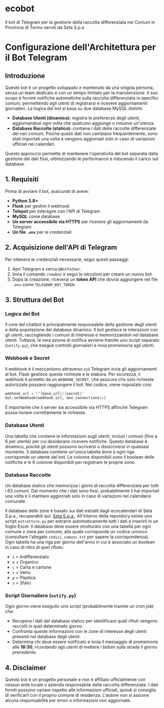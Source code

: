 # ecobot
Il bot di Telegram per la gestione della raccolta differenziata nei Comuni in Provincia di Torino serviti da Seta S.p.a
# Configurazione dell'Architettura per il Bot Telegram

## Introduzione
Questo bot è un progetto sviluppato e mantenuto da una singola persona, senza un team dedicato e con un tempo limitato per la manutenzione. Il suo scopo è fornire notifiche automatiche sulla raccolta differenziata in specifici comuni, permettendo agli utenti di registrarsi e ricevere aggiornamenti giornalieri. La logica del bot si basa su due database MySQL distinti:

- **Database Utenti (dinamico):** registra le preferenze degli utenti, aggiornandosi ogni volta che qualcuno aggiunge o rimuove un'utenza.
- **Database Raccolte (statico):** contiene i dati delle raccolte differenziate dei vari comuni. Poiché questi dati non cambiano frequentemente, sono stati importati una volta e vengono aggiornati solo in caso di variazioni ufficiali nei calendari.

Questo approccio permette di mantenere l'operatività del bot separata dalla gestione dei dati fissi, ottimizzando le performance e riducendo il carico sul database.

## 1. Requisiti
Prima di avviare il bot, assicurati di avere:
- **Python 3.8+**
- **Flask** per gestire il webhook
- **Telepot** per interagire con l'API di Telegram
- **MySQL** come database
- **Un server accessibile via HTTPS** per ricevere gli aggiornamenti da Telegram
- **Un file `.env`** per le credenziali

## 2. Acquisizione dell'API di Telegram
Per ottenere le credenziali necessarie, segui questi passaggi:
1. Apri Telegram e cerca `@BotFather`.
2. Invia il comando `/newbot` e segui le istruzioni per creare un nuovo bot.
3. Dopo la creazione, riceverai un **token API** che dovrai aggiungere nel file `.env` come `TELEGRAM_BOT_TOKEN`.

## 3. Struttura del Bot

### Logica del Bot
Il core del chatbot è principalmente responsabile della gestione degli utenti e della popolazione del database dinamico. Il bot gestisce le interazioni con gli utenti, raccogliendo i comuni di interesse e memorizzandoli nel database utenti. Tuttavia, la vera azione di notifica avviene tramite uno script separato (`notify.py`), che esegue controlli giornalieri e invia promemoria agli utenti.

### Webhook e Secret
Il webhook è il meccanismo attraverso cui Telegram invia gli aggiornamenti al bot. Flask gestisce queste richieste e le elabora. Per sicurezza, il webhook è protetto da un `WEBHOOK_SECRET`, che assicura che solo richieste autorizzate possano raggiungere il bot. Nel codice, viene impostato così:
```python
webhook_url = f"{base_url}/{secret}"
bot.setWebhook(webhook_url, max_connections=1)
```
È importante che il server sia accessibile via HTTPS affinché Telegram possa inviare correttamente le richieste.

### Database Utenti
Una tabella che contiene le informazioni sugli utenti, inclusi i comuni (fino a 6 per utente) per cui desiderano ricevere notifiche. Questo database è dinamico, poiché gli utenti possono iscriversi o disiscriversi in qualsiasi momento. Il database contiene un'unica tabella dove a ogni riga corrisponde un utente del bot. Le colonne disponibili sono il boolean delle notifiche e le 6 colonne disponibili per registrare le proprie zone.

### Database Raccolte
Un database statico che memorizza i giorni di raccolta differenziata per tutti i 63 comuni. Dal momento che i dati sono fissi, probabilmente li hai importati una volta e li mantieni aggiornati solo in caso di variazioni nel calendario comunale.

Il database delle zone è basato sui dati estratti dagli ecocalendari di Seta S.p.a., recuperabili qui: [Seta S.p.a.](https://www.setaspa.com/comuni). All'interno della repository esiste uno script `estrattore.py` per estrarre automaticamente tutti i dati e inserirli in un foglio Excel. Il database deve essere strutturato con una tabella per ogni comune o zona per comune, alla quale corrisponde un codice univoco (consultare l'allegato `codici_comuni.txt` per sapere la corrispondenza). Ogni tabella ha una riga per giorno dell'anno in cui è associato un boolean in caso di ritiro di quel rifiuto:
- `i` = Indifferenziato
- `o` = Organico
- `c` = Carta e cartone
- `v` = Vetro
- `p` = Plastica
- `s` = Sfalci

### Script Giornaliero (`notify.py`)
Ogni giorno viene eseguito uno script (probabilmente tramite un cron job) che:
- Recupera i dati dal database statico per identificare quali rifiuti vengono raccolti in quel determinato giorno.
- Confronta queste informazioni con le zone di interesse degli utenti presenti nel database degli utenti.
- Determina chi deve essere notificato e invia il messaggio di promemoria alle **18:30**, ricordando agli utenti di mettere i bidoni sulla strada il giorno precedente.

## 4. Disclaimer
Questo bot è un progetto personale e non è affiliato ufficialmente con nessun ente locale o azienda responsabile della raccolta differenziata. I dati forniti possono variare rispetto alle informazioni ufficiali, quindi si consiglia di verificarli con il proprio comune di residenza. L'autore non si assume alcuna responsabilità per errori o informazioni non aggiornate.

